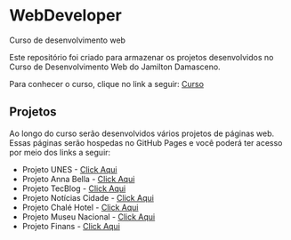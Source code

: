 # WebDeveloper
Curso de desenvolvimento web

Este repositório foi criado para armazenar os projetos desenvolvidos no Curso de Desenvolvimento Web do Jamilton Damasceno.

Para conhecer o curso, clique no link a seguir:
[Curso](https://www.udemy.com/course/web-completo/)

## Projetos
Ao longo do curso serão desenvolvidos vários projetos de páginas web.
Essas páginas serão hospedas no GitHub Pages e você poderá ter acesso
por meio dos links a seguir:

* Projeto UNES - [Click Aqui](https://fagnerzulin.github.io/Projeto-Unes/)
* Projeto Anna Bella - [Click Aqui](https://fagnerzulin.github.io/Projeto-Anna-Bella/)
* Projeto TecBlog - [Click Aqui](https://fagnerzulin.github.io/Projeto-TecBlog/)
* Projeto Notícias Cidade - [Click Aqui](https://fagnerzulin.github.io/Projeto-Noticias-Cidade/)
* Projeto Chalé Hotel - [Click Aqui](https://fagnerzulin.github.io/Projeto-Chale-Hotel/)
* Projeto Museu Nacional - [Click Aqui](https://fagnerzulin.github.io/Projeto-Museu-Nacional/)
* Projeto Finans - [Click Aqui](https://fagnerzulin.github.io/Projeto-Finans/)
